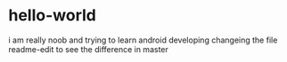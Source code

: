# hello-world
i am really noob and trying to learn android developing
changeing the file readme-edit to see the difference in master
